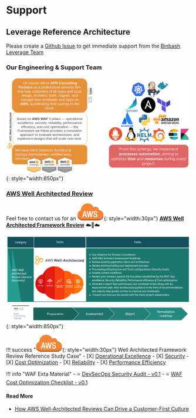 # Support

## Leverage Reference Architecture

Please create a [Github Issue](https://github.com/binbashar/le-tf-infra-aws/issues/new/choose) to
get immediate support from the [Binbash Leverage Team](https://www.binbash.com.ar)

### Our Engineering & Support Team

![leverage-aws-waf](./images/services/ref-architecture-waf-team.png "Leverage"){: style="width:850px"}

### [AWS Well Architected Review](https://aws.amazon.com/architecture/well-architected/)

Feel free to contact us for an ![leverage-aws](./images/icons/aws-emojipack/General_AWScloud.png "AWS"){: style="width:30px"}
[**AWS Well Architected Framework Review**](https://drive.google.com/file/d/16VOOy5LmSqkFZ5vFpoURDeifEWpjMHtJ/view?usp=sharing) 
:cloud::rocket::cloud:

![leverage-aws-waf](./images/services/ref-architecture-waf-review.png "Leverage"){: style="width:850px"}

!!! success "![leverage-aws](./images/icons/aws-emojipack/General_AWScloud.png "AWS"){: style="width:30px"} Well Architected Framework Review Reference Study Case"
    - [X] [Operational Excellence](https://drive.google.com/file/d/1D7pajxkO58AG91PY9VXZzkFcFhREGlb4/view?usp=sharing)
    - [X] [Security](https://drive.google.com/file/d/1RBQoHlM52RxjQkrV-Nvj7chN39mxAFZq/view?usp=sharing)
    - [X] [Cost Optimization](https://drive.google.com/file/d/1nPOdEtv_k0iUnqthdFye10Oy59Mlk-SX/view?usp=sharing)
    - [X] [Reliability](https://drive.google.com/file/d/1FM-kLSEy2DNkLatt46JG8WeweXMiTTGc/view?usp=sharing)
    - [X] [Performance Efficiency](https://drive.google.com/file/d/1j5Rh5PKrJ2cmByrfrm0NYrvHSx35UjOs/view?usp=sharing)
 
!!! info "WAF Exta Material"
    - :star: [DevSecOps Security Audit - v0.1](https://drive.google.com/file/d/1mtWfvXpucJP7NCUmuvxNhVq5hQ3kz9zz/view?usp=sharing)
    - :star: [WAF Cost Optimization Checklist - v0.1](https://drive.google.com/file/d/18boU7ppcBDU5eCm1TGWcjVMM8IrFj6QJ/view?usp=sharing)
 
#### Read More
* [How AWS Well-Architected Reviews Can Drive a Customer-First Culture](https://aws.amazon.com/blogs/apn/how-aws-well-architected-reviews-can-drive-a-customer-first-culture/)
